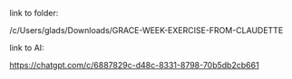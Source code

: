
link to folder:


/c/Users/glads/Downloads/GRACE-WEEK-EXERCISE-FROM-CLAUDETTE

link to AI:

https://chatgpt.com/c/6887829c-d48c-8331-8798-70b5db2cb661
